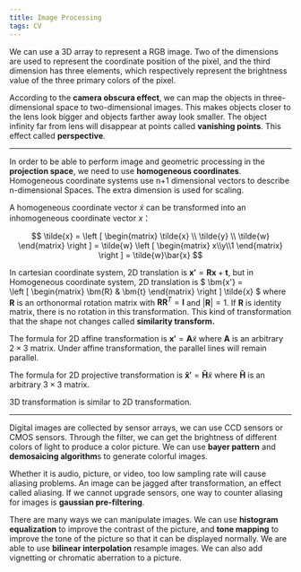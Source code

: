 ```yaml
---
title: Image Processing
tags: CV
---
```


We can use a 3D array to represent a RGB image. Two of the dimensions are used to represent the coordinate position of the pixel, and the third dimension has three elements, which respectively represent the brightness value of the three primary colors of the pixel.

According to the **camera obscura effect**, we can map the objects in three-dimensional space to two-dimensional images. This makes objects closer to the lens look bigger and objects farther away look smaller. The object infinity far from lens will disappear at points called **vanishing points**. This effect called **perspective**.

---

In order to be able to perform image and geometric processing in the **projection space**, we need to use **homogeneous coordinates**. Homogeneous coordinate systems use n+1 dimensional vectors to describe n-dimensional Spaces. The extra dimension is used for scaling.

A homogeneous coordinate vector $\tilde{x}$ can be transformed into an inhomogeneous coordinate vector $x$：

$$
\tilde{x} =
\left [
\begin{matrix}
\tilde{x} \\ \tilde{y} \\ \tilde{w}
\end{matrix}
\right ]
= \tilde{w}
\left [
\begin{matrix}
x\\y\\1
\end{matrix}
\right ]
= \tilde{w}\bar{x}
$$

In cartesian coordinate system, 2D translation is $\bm{x'} =  \bm R\bm{x} + \bm{t}$, but in Homogeneous coordinate system, 2D translation is $
\bm{x'} =  
\left [
\begin{matrix}
\bm{R} & \bm{t}
\end{matrix}
\right ]
\tilde{x}
$ where $\bm R$ is an orthonormal rotation matrix with $\bm R\bm R^T = \bm I$ and $|\bm R| = 1$. If $\bm R$ is identity matrix, there is no rotation in this transformation. This kind of transformation that the shape not changes called **similarity transform.**

The formula for 2D affine transformation is $\bm{x'} = \bm A \tilde{x}$ where $\bm A$ is an arbitrary $2 \times 3$ matrix. Under affine transformation, the parallel lines will remain parallel.

The formula for 2D projective transformation is $\bm{\tilde x'} = \bm {\tilde{H}} \tilde{x}$ where $\bm {\tilde{H}}$ is an arbitrary $3 \times 3$ matrix.

3D transformation is similar to 2D transformation.

---

Digital images are collected by sensor arrays, we can use CCD sensors or CMOS sensors. Through the filter, we can get the brightness of different colors of light to produce a color picture. We can use **bayer pattern** and **demosaicing algorithm**s to generate colorful images.

Whether it is audio, picture, or video, too low sampling rate will cause aliasing problems. An image can be jagged after transformation, an effect called aliasing. If we cannot upgrade sensors, one way to counter aliasing for images is **gaussian pre-filtering**.

There are many ways we can manipulate images. We can use **histogram equalization** to improve the contrast of the picture, and **tone mapping** to improve the tone of the picture so that it can be displayed normally. We are able to use **bilinear interpolation** resample images. We can also add vignetting or chromatic aberration to a picture.
